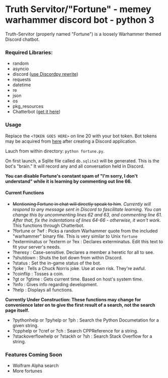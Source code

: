 # Truth Servitor/"Fortune" - memey warhammer discord bot - python 3

Truth-Servitor (properly named "Fortune") is a loosely Warhammer themed Discord chatbot.

### **Required Libraries:**
* random
* asyncio
* discord ([use Discordpy rewrite](https://github.com/Rapptz/discord.py/tree/rewrite))
* requests
* datetime
* re
* json
* os
* pkg_resources
* Chatterbot ([get it here](https://github.com/gunthercox/ChatterBot))


### Usage

Replace the `<TOKEN GOES HERE>` on line 20 with your bot token.
Bot tokens may be acquired from [here](discordapp.com/developers/applications/me) after creating a Discord application.

Lauch from within directory: `python fortune.py`.

On first launch, a Sqlite file called `db.sqlite3` will be generated. This is the bot's "brain." It will record any and all conversation held in Discord.

**You can disable Fortune's constant spam of "I'm sorry, I don't understand" while it is learning by commenting out line 66.**

#### Current Functions

* ~~Mentioning Fortune in chat will directly speak to him~~. *Currently will respond to any message sent in Discord to fascilitate learning. You can change this by uncommenting lines 62 and 63, and commenting line 61. After that, fix the indentations of lines 64-66 - otherwise, it won't work.* This functions through Chatterbot.
* ?fortune or ?wf : Picks a random Warhammer quote from the included "warhammer" binary file. This is very similar to Unix `fortune`
* ?exterminatus or ?exterm or ?ex : Declares exterminatus. Edit this text to fit your server's needs.
* ?heresy <NAME> : Case-sensitive. Declares a member a heretic for all to see.
* ?shutdown : Shuts the bot down from within Discord.
* ?status <string> : Set the in-game status of the bot. 
* ?joke : Tells a Chuck Norris joke. Use at own risk. They're awful.
* ?coinflip : Tosses a coin.
* ?gt or ?gtime : Gets current time. Based on host's system time.
* ?info : Gives info regarding development.
* ?help : Displays all functions.

**Currently Under Construction: These functions may change for convenience later on to give the first result of a search, not the search page itself.**
* ?pythonhelp or ?pyhelp or ?ph : Search the Python Documetation for a given string.
* ?cpphelp or ?cref or ?ch : Search CPPReference for a string.
* ?stackoverflowhelp or ?stackh or ?sh : Search Stack Overflow for a string.

### Features Coming Soon
* Wolfram Alpha search 
* More fortunes

